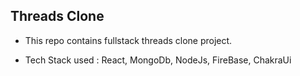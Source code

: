## Threads Clone

* This repo contains fullstack threads clone project.

* Tech Stack used : React, MongoDb, NodeJs, FireBase, ChakraUi

